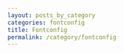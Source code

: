 ```yaml
---
layout: posts_by_category
categories: fontconfig
title: Fontconfig
permalink: /category/fontconfig
---
```

